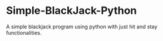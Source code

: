 # Simple-BlackJack-Python
A simple blackjack program using python with just hit and stay functionalities.
